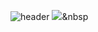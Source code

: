 ![header](https://capsule-render.vercel.app/api?type=soft&color=auto&height=150&section=header&text=sunheeKim&fontSize=70&animation=twinkling)
<img src="https://img.shields.io/badge/Python-3766AB?style=flat-square&logo=Python&logoColor=white"/></a>&nbsp 
<!--
**iris-starry/iris-starry** is a ✨ _special_ ✨ repository because its `README.md` (this file) appears on your GitHub profile.

Here are some ideas to get you started:

- 🔭 I’m currently working on ...
- 🌱 I’m currently learning ...
- 👯 I’m looking to collaborate on ...
- 🤔 I’m looking for help with ...
- 💬 Ask me about ...
- 📫 How to reach me: ...
- 😄 Pronouns: ...
- ⚡ Fun fact: ...
-->
